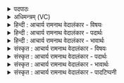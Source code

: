 <details><summary>पदपाठः</summary>

प्र꣢। से꣣नानीः꣢। से꣣ना। नीः꣢। शू꣡रः꣢꣯। अ꣢ग्रे꣣। र꣡था꣢꣯नाम्। ग꣣व्य꣢न्। ए꣣ति। ह꣡र्ष꣢꣯ते। अ꣣स्य। से꣡ना꣢꣯। भ꣣द्रा꣢न्। कृ꣣ण्व꣢न्। इ꣣न्द्रहवा꣢न्। इ꣣न्द्र। हवा꣢न्। स꣡खि꣢꣯भ्यः। स। खि꣣भ्यः। आ꣢। सो꣡मः꣢꣯। व꣡स्त्रा꣢꣯। र꣣भसा꣡नि꣢। द꣣त्ते। ५३३।
</details>

<details><summary>अधिमन्त्रम् (VC)</summary>

- पवमानः सोमः
- प्रतर्दनो दैवोदासिः
- त्रिष्टुप्
- धैवतः
- पावमानं काण्डम्
</details>

<details><summary>हिन्दी : आचार्य रामनाथ वेदालंकार - विषयः</summary>

प्रथम मन्त्र में परमात्मा का सेनानी रूप में वर्णन है।
</details>

<details><summary>हिन्दी : आचार्य रामनाथ वेदालंकार - पदार्थः</summary>

पदार्थान्वयभाषाः -  (सेनानीः) देवजनों का सेनापति (शूरः) शूरवीर सोम नामक परमेश्वर (गव्यन्) दिव्य प्रकाश-किरणों को प्राप्त कराना चाहता हुआ (रथानाम्) शरीररथारोही जीवात्मारूप योद्धाओं के (अग्रे) आगे-आगे (प्र एति) चलता है, इस कारण (अस्य) इसकी (सेना) देवसेना (हर्षते) प्रमुदित एवं उत्साहित होती है। (सखिभ्यः) अपने सखा उपासकों के लिए (इन्द्रहवान्) सेनापति के प्रति की गयी पुकारों को (भद्रान्) भद्र (कृण्वन्) करता हुआ, अर्थात् उपासकों की पुकारों को सफल करता हुआ (सोमः) वीररसपूर्ण परमेश्वर (रभसानि) बल, वेग आदियों को (वस्त्रा) वस्त्रों के समान (आदत्ते) ग्रहण करता है, अर्थात् जैसे कोई वस्त्रों को धारण करता है, वैसे ही वीर परमेश्वर अपने सेनापतित्व का निर्वाह करने के लिए बल, वेग आदि को धारण करता है ॥१॥ इस मन्त्र में वीररस है। सोम परमात्मा में सेनानीत्व का आरोप होने से रूपक अलङ्कार है ॥१॥
</details>

<details><summary>हिन्दी : आचार्य रामनाथ वेदालंकार - भावार्थः</summary>

भावार्थभाषाः -  जैसे कोई शूर सेनापति वीरोचित वस्त्रों को धारण कर रथारोही योद्धाओं के आगे-आगे चलता हुआ उन्हें प्रोत्साहित करता है और अपनी सेना को हर्षित करता है, वैसे ही परमेश्वर वीरोचित बल, वेग आदि को धारण करता हुआ मानसिक देवासुरसंग्राम में मानो सेनानी बनकर दुर्विचाररूप शत्रुओं का संहार करने के लिए और दिव्य विचारों को बढ़ाने के लिए देवजनों को समुत्साहित करता है ॥१॥
</details>

<details><summary>संस्कृत : आचार्य रामनाथ वेदालंकार - विषयः</summary>

तत्रादौ सोमं परमात्मानं सेनानीत्वेन वर्णयति।
</details>

<details><summary>संस्कृत : आचार्य रामनाथ वेदालंकार - पदार्थः</summary>

पदार्थान्वयभाषाः -  (सेनानीः) देवजनानां सेनापतिः (शूरः) वीरः सोमः परमेश्वरः (गव्यन्) गाः दिव्यान् प्रकाशकिरणान् प्रापयितुमिच्छन्। अत्र छन्दसि परेच्छायां क्यच्। (रथानाम्) शरीररथारोहिणां जीवात्मरूपाणां योद्धॄणाम्। अत्र लक्षणया रथैः रथारोहिणो गृह्यन्ते। (अग्रे२) अग्रपदे (प्र एति) प्रकृष्टतया याति, अतः (अस्य) सोमस्य परमेश्वरस्य (सेना) देवसेना (हर्षते) मोदते, उत्सहते। (सखिभ्यः) सुहृद्भ्यः स्वोपासकेभ्यः (इन्द्रहवान्) रक्षां प्राप्तुम् इन्द्रं वीरं सेनापतिं राजानं वा उद्दिश्य ये हवाः यानि आह्वानानि क्रियन्ते ते इन्द्रहवा इत्युच्यन्ते तान् (भद्रान्) सुखजनकान् (कृण्वन्) कुर्वन् तेषामाह्वानानि सफलयन्नित्यर्थः (सोमः) वीररसपूर्णः परमेश्वरः (रभसानि) बलवेगादीनि (वस्त्रा) वस्त्राणि इव इति लुप्तोपमम्, (आदत्ते) गृह्णाति, यथा कश्चिच्छरीरे वस्त्राणि धारयति तथा वीरः परमेश्वरो नायकत्वं निर्वोढुं स्वात्मनि बलवेगादीनि धारयतीत्यर्थः ॥१॥ अत्र वीरो रसः। सोमे परमात्मनि सेनानीत्वारोपाद् रूपकालङ्कारः ॥१॥
</details>

<details><summary>संस्कृत : आचार्य रामनाथ वेदालंकार - भावार्थः</summary>

भावार्थभाषाः -  यथा कश्चिच्छूरः सेनापतिर्वीरोचितानि वस्त्राणि धारयन् रथारोहिणां सुभटानामग्रे गच्छंस्तान् प्रोत्साहयति स्वकीयां सेनां च हर्षयति तथैव परमेश्वरोऽपि वीरोचितानि बलवेगादीनि धारयन् मानसे देवासुरसंग्रामे सेनानीरिव भूत्वा दुर्विचाररूपान् शत्रून् हन्तुं दिव्यविचारांश्च वर्धयितुं देवजनान् समुत्साहयति ॥१॥
</details>

<details><summary>संस्कृत : आचार्य रामनाथ वेदालंकार - पादटिप्पनी</summary>

टिप्पणी:   १. ऋ० ९।९६।१। २. संहितायां केषुचित् पुस्तकेषु अ꣢ग्ने꣣ इति पाठः, तत्र स्वरो न संगच्छते।
</details>